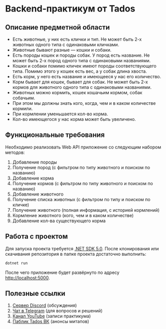 Backend-практикум от Tados
==========================

Описание предметной области
---------------------------

- Есть животные, у них есть клички и тип. Не может быть 2-х животных одного типа с одинаковыми кличками.
- Животные бывают разные — кошки и собаки.
- Есть породы кошек и породы собак. У пород есть название. Не может быть 2-х пород одного типа с одинаковыми названиями.
- Кошки и собаки помимо кличек имеют породы соответствующего типа.
Помимо этого у кошек есть вес, а у собак длина хвоста.
- Есть корм, у него есть название и имеющееся у нас его количество.
- Корм бывает для кошек, бывает для собак. Не может быть 2-х кормов для животного одного типа с одинаковыми названиями.
- Животных можно кормить, кошек кошачьим кормом, собак собачьим.
- При этом мы должны знать кого, когда, чем и в каком количестве кормили.
- При кормлении уменьшается кол-во корма.
- Кол-во имеющегося у нас корма может быть увеличено.

Функциональные требования
-------------------------

Необходимо реализовать Web API приложение со следующим набором методов:
1. Добавление породы
2. Получение пород (с фильтром по типу животного и поиском по названию)
3. Добавление корма
4. Получение кормов (с фильтром по типу животного и поиском по названию)
5. Добавление животного
6. Получение списка животных (с фильтром по типу и поиском по кличке)
7. Получение животного (полная информация, с историей кормлений)
8. Кормление животного (кого, чем и в каком количестве)
9. Добавление кол-ва существующего корма

Работа с проектом
-----------------

Для запуска проекта требуется [.NET SDK 5.0](https://dotnet.microsoft.com/download/dotnet/5.0).
После клонирования или скачивания репозитория в папке проекта достаточно выполнить:

```dotnet run```

После чего приложение будет развёрнуто по адресу [http://localhost:5000](http://localhost:5000).

Полезные ссылки
---------------

1. [Сервер Discord](https://discord.gg/PHCHV5n) (обсуждения)
1. [Чат в Telegram](https://t.me/dotnet_prm) (для вопросов и решений)
1. [Канал YouTube](https://www.youtube.com/channel/UCuWxuYKNP1shS3OLKlZwGIw) (записи практикума)
1. [Паблик Tados ВК](https://vk.com/tados_life) (анонсы митапов)
